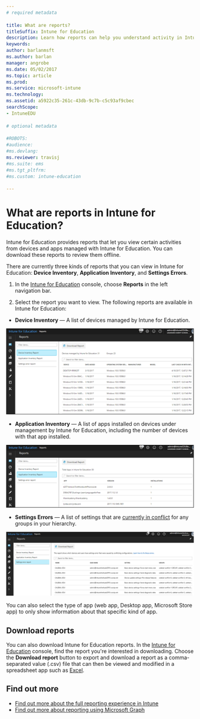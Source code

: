 ```yaml
---
# required metadata

title: What are reports?  
titleSuffix: Intune for Education
description: Learn how reports can help you understand activity in Intune for Education.
keywords:
author: barlanmsft
ms.author: barlan
manager: angrobe
ms.date: 05/02/2017
ms.topic: article
ms.prod:
ms.service: microsoft-intune
ms.technology:
ms.assetid: a5922c35-261c-43db-9c7b-c5c93af9cbec
searchScope:
- IntuneEDU

# optional metadata

#ROBOTS:
#audience:
#ms.devlang:
ms.reviewer: travisj
#ms.suite: ems
#ms.tgt_pltfrm:
#ms.custom: intune-education

---
```


# What are reports in Intune for Education?

Intune for Education provides reports that let you view certain activities from devices and apps managed with Intune for Education. You can download these reports to review them offline.

There are currently three kinds of reports that you can view in Intune for Education: __Device Inventory__, __Application Inventory__, and __Settings Errors__.

1. In the [Intune for Education](https://intuneeducation.portal.azure.com) console, choose **Reports** in the left navigation bar.

2. Select the report you want to view. The following reports are available in Intune for Education:

  * **Device Inventory** — A list of devices managed by Intune for Education.

  ![The device inventory report screen, showing a list of devices under Intune for Education management.](./media/reports-001-device-inventory.png)

  * **Application Inventory** — A list of apps installed on devices under management by Intune for Education, including the number of devices with that app installed.

  ![The application inventory report screen, showing a list of apps under Intune for Education management.](./media/reports-002-app-inventory.png)

  * **Settings Errors** — A list of settings that are [currently in conflict](settings-inheritance.md) for any groups in your hierarchy.

  ![The settings errors report screen, showing a list of setting conflicts.](./media/reports-003-settings-error.png)

  You can also select the type of app (web app, Desktop app, Microsoft Store app) to only show information about that specific kind of app.

## Download reports

You can also download Intune for Education reports. In the [Intune for Education](https://intuneeducation.portal.azure.com) console, find the report you're interested in downloading. Choose the **Download report** button to export and download a report as a comma-separated value (.csv) file that can then be viewed and modified in a spreadsheet app such as [Excel](https://support.office.com/article/Import-or-export-text-txt-or-csv-files-5250ac4c-663c-47ce-937b-339e391393ba).

## Find out more

- [Find out more about the full reporting experience in Intune](https://docs.microsoft.com/intune/deploy-use/understand-microsoft-intune-operations-by-using-reports)
- [Find out more about reporting using Microsoft Graph](https://developer.microsoft.com/graph/docs/overview/overview)
